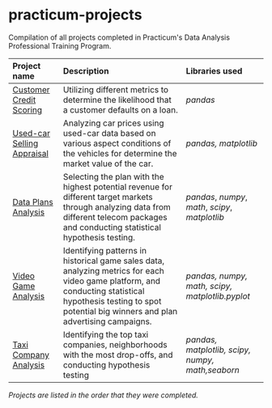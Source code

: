 # practicum-projects
Compilation of all projects completed in Practicum's Data Analysis Professional Training Program.

| Project name | Description | Libraries used |
| :---------------------- | :---------------------- | :---------------------- |
| [Customer Credit Scoring](credit_scoring) | Utilizing different metrics to determine the likelihood that a customer defaults on a loan. | *pandas* |
|[Used-car Selling Appraisal](car_price)| Analyzing car prices using used-car data based on various aspect conditions of the vehicles for determine the market value of the car. | *pandas, matplotlib* |
|[Data Plans Analysis](data_plans)| Selecting the plan with the highest potential revenue for different target markets through analyzing data from different telecom packages and conducting statistical hypothesis testing. | *pandas*, *numpy*, *math*, *scipy*, *matplotlib* |
|[Video Game Analysis](video_games)| Identifying patterns in historical game sales data, analyzing metrics for each video game platform, and conducting statistical hypothesis testing to spot potential big winners and plan advertising campaigns. | *pandas, numpy, math, scipy, matplotlib.pyplot* |
|[Taxi Company Analysis](taxi_company)|Identifying the top taxi companies, neighborhoods with the most drop-offs, and conducting hypothesis testing|*pandas, matplotlib, scipy, numpy, math,seaborn*|


*Projects are listed in the order that they were completed.*
